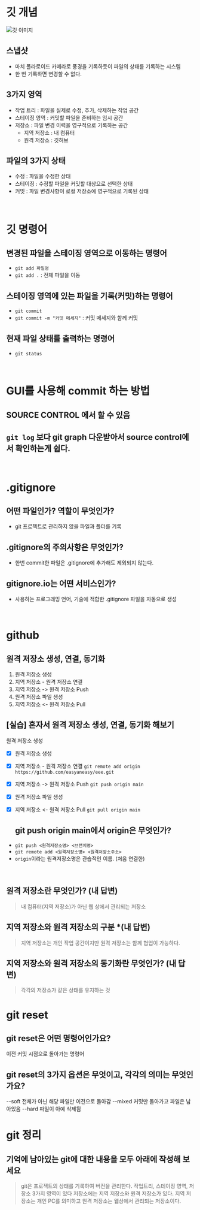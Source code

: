 # 깃 개념

![깃 이미지](<https://encrypted-tbn0.gstatic.com/images?q=tbn:ANd9GcT2aRJR6dWUGsjhkUzKkGp-3787npBEJcJblg&s>)

## 스냅샷
- 마치 폴라로이드 카메라로 풍경을 기록하듯이 파일의 상태를 기록하는 시스템
- 한 번 기록하면 변경할 수 없다.

## 3가지 영역
- 작업 트리 : 파일을 실제로 수정, 추가, 삭제하는 작업 공간
- 스테이징 영역 : 커밋할 파일을 준비하는 임시 공간
- 저장소 : 파일 변경 이력을 영구적으로 기록하는 공간
    - 지역 저장소 : 내 컴퓨터
    - 원격 저장소 : 깃허브

## 파일의 3가지 상태
- 수정 : 파일을 수정한 상태
- 스테이징 : 수정할 파일을 커밋할 대상으로 선택한 상태
- 커밋 : 파일 변경사항이 로컬 저장소에 영구적으로 기록된 상태

<br>

# 깃 명령어

## 변경된 파일을 스테이징 영역으로 이동하는 명령어
- `git add 파일명`
- `git add .` : 전체 파일을 이동

## 스테이징 영역에 있는 파일을 기록(커밋)하는 명령어
- `git commit`
- `git commit -m "커밋 메세지"` : 커밋 메세지와 함께 커밋

## 현재 파일 상태를 출력하는 명령어
- `git status`

<!-- 이전 커밋 메세지를 수정하고 싶으면
git rebase -i --root / pick->reword -->

<br>

# GUI를 사용해 commit 하는 방법
## SOURCE CONTROL 에서 할 수 있음

## `git log` 보다 git graph 다운받아서 source control에서 확인하는게 쉽다.

<br>

# .gitignore

## 어떤 파일인가? 역할이 무엇인가?
- git 프로젝트로 관리하지 않을 파일과 폴더를 기록

## .gitignore의 주의사항은 무엇인가?
- 한번 commit한 파일은 .gitignore에 추가해도 제외되지 않는다.

## gitignore.io는 어떤 서비스인가?
- 사용하는 프로그래밍 언어, 기술에 적합한 .gitignore 파일을 자동으로 생성

<br>

# github

## 원격 저장소 생성, 연결, 동기화
1. 원격 저장소 생성
2. 지역 저장소 - 원격 저장소 연결
3. 지역 저장소 -> 원격 저장소 Push
4. 원격 저장소 파일 생성
5. 지역 저장소 <- 원격 저장소 Pull

## [실습] 혼자서 원격 저장소 생성, 연결, 동기화 해보기
원격 저장소 생성
- [x] 원격 저장소 생성
- [x] 지역 저장소 - 원격 저장소 연결
  `git remote add origin https://github.com/easyaneasy/eee.git`
- [x] 지역 저장소 -> 원격 저장소 Push
  `git push origin main`
- [x] 원격 저장소 파일 생성
- [x] 지역 저장소 <- 원격 저장소 Pull
  `git pull origin main`

  ## git push origin main에서 origin은 무엇인가?
- `git push <원격저장소명> <브랜치명>`
- `git remote add <원격저장소명> <원격저장소주소>`
- `origin`이라는 원격저장소명은 관습적인 이름. (처음 연결한)

<br>

## 원격 저장소란 무엇인가? (내 답변)
> 내 컴퓨터(지역 저장소)가 아닌 웹 상에서 관리되는 저장소

## 지역 저장소와 원격 저장소의 구분 *(내 답변)
> 지역 저장소는 개인 작업 공간이지만 원격 저장소는 함께 협업이 가능하다.

## 지역 저장소와 원격 저장소의 동기화란 무엇인가? (내 답변)
> 각각의 저장소가 같은 상태를 유지하는 것


# git reset

## git reset은 어떤 명령어인가요?
이전 커밋 시점으로 돌아가는 명령어

## git reset의 3가지 옵션은 무엇이고, 각각의 의미는 무엇인가요?
--soft 전체가 아닌 해당 파일만 이전으로 돌아감
--mixed 커밋만 돌아가고 파일은 남아있음
--hard 파일이 아예 삭제됨

# git 정리
 
## 기억에 남아있는 git에 대한 내용을 모두 아래에 작성해 보세요
> git은 프로젝트의 상태를 기록하여 버전을 관리한다.
> 작업트리, 스테이징 영역, 저장소 3가지 영역이 있다
> 저장소에는 지역 저장소와 원격 저장소가 있다.
> 지역 저장소는 개인 PC를 의미하고 원격 저장소는 웹상에서 관리되는 저장소이다.








